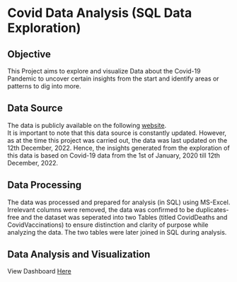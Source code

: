 # Covid Data Analysis (SQL Data Exploration)
## Objective
This Project aims to explore and visualize Data about the Covid-19 Pandemic to uncover 
certain insights from the start and identify areas or patterns to dig into more.
## Data Source
The data is publicly available on the following [website](https://ourworldindata.org/covid-deaths).  
It is important to note that this data source is constantly updated. However, as at the
time this project was carried out, the data was last updated on the 12th December, 2022.
Hence, the insights generated from the exploration of this data is based on Covid-19 data 
from the 1st of January, 2020 till 12th December, 2022.
## Data Processing
The data was processed and prepared for analysis (in SQL) using MS-Excel. Irrelevant columns
were removed, the data was confirmed to be duplicates-free and the dataset was seperated into 
two Tables (titled CovidDeaths and CovidVaccinations) to ensure distinction and clarity of 
purpose while analyzing the data. The two tables were later joined in SQL during analysis. 
## Data Analysis and Visualization

View Dashboard [Here](https://public.tableau.com/app/profile/aderoju.abolaji/viz/CovidDashboard_16715310841420/Dashboard1) 
